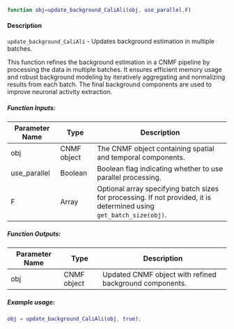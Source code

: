 ```matlab
function obj=update_background_CaliAli(obj, use_parallel,F)
```

#### Description
`update_background_CaliAli` - Updates background estimation in multiple batches.

This function refines the background estimation in a CNMF pipeline by processing the data in multiple batches. It ensures efficient memory usage and robust background modeling by iteratively aggregating and normalizing results from each batch. The final background components are used to improve neuronal activity extraction.

##### Function Inputs:
| Parameter Name | Type    | Description                                      |
|---------------|---------|--------------------------------------------------|
| obj           | CNMF object | The CNMF object containing spatial and temporal components. |
| use_parallel  | Boolean | Boolean flag indicating whether to use parallel processing. |
| F             | Array   | Optional array specifying batch sizes for processing. If not provided, it is determined using `get_batch_size(obj)`. |

##### Function Outputs:
| Parameter Name | Type    | Description                                      |
|---------------|---------|--------------------------------------------------|
| obj           | CNMF object | Updated CNMF object with refined background components. |

##### Example usage:
```matlab
obj = update_background_CaliAli(obj, true);
```
